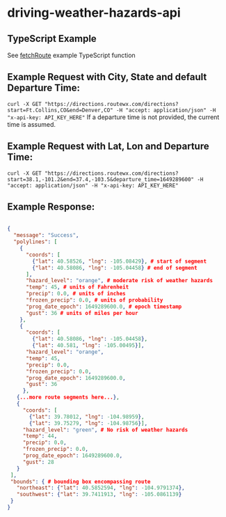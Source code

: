 # driving-weather-hazards-api

## TypeScript Example

See [fetchRoute](fetchRoute.ts) example TypeScript function


## Example Request with City, State and default Departure Time:
`curl -X GET "https://directions.routewx.com/directions?start=Ft.Collins,CO&end=Denver,CO" -H "accept: application/json" -H "x-api-key: API_KEY_HERE"`
If a departure time is not provided, the current time is assumed.
## Example Request with Lat, Lon and Departure Time:
`curl -X GET "https://directions.routewx.com/directions?start=38.1,-101.2&end=37.4,-103.5&departure_time=1649289600" -H "accept: application/json" -H "x-api-key: API_KEY_HERE"`

## Example Response:
```json

{
  "message": "Success", 
  "polylines": [
    {
      "coords": [
        {"lat": 40.58526, "lng": -105.08429}, # start of segment
        {"lat": 40.58086, "lng": -105.04458} # end of segment
      ],
      "hazard_level": "orange", # moderate risk of weather hazards
      "temp": 45, # units of Fahrenheit
      "precip": 0.0, # units of inches
      "frozen_precip": 0.0, # units of probability
      "prog_date_epoch": 1649289600.0, # epoch timestamp
      "gust": 36 # units of miles per hour
    },
    {
      "coords": [
        {"lat": 40.58086, "lng": -105.04458},
        {"lat": 40.581, "lng": -105.00495}],
      "hazard_level": "orange",
      "temp": 45,
      "precip": 0.0,
      "frozen_precip": 0.0,
      "prog_date_epoch": 1649289600.0,
      "gust": 36
     },
   {...more route segments here...},
   {
     "coords": [
       {"lat": 39.78012, "lng": -104.98959},
       {"lat": 39.75279, "lng": -104.98756}],
     "hazard_level": "green", # No risk of weather hazards
     "temp": 44,
     "precip": 0.0,
     "frozen_precip": 0.0,
     "prog_date_epoch": 1649289600.0,
     "gust": 28
   }
 ], 
 "bounds": { # bounding box encompassing route
   "northeast": {"lat": 40.5852594, "lng": -104.9791374},
   "southwest": {"lat": 39.7411913, "lng": -105.0861139}
 }
}
```
